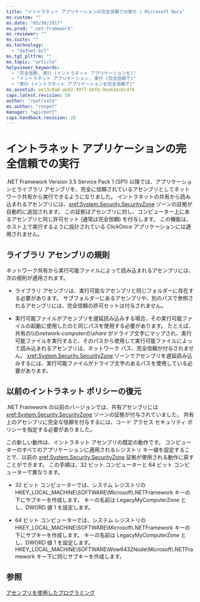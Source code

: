 ```yaml
---
title: "イントラネット アプリケーションの完全信頼での実行 | Microsoft Docs"
ms.custom: ""
ms.date: "03/30/2017"
ms.prod: ".net-framework"
ms.reviewer: ""
ms.suite: ""
ms.technology: 
  - "dotnet-bcl"
ms.tgt_pltfrm: ""
ms.topic: "article"
helpviewer_keywords: 
  - "完全信頼, 実行 (イントラネット アプリケーションを)"
  - "イントラネット アプリケーション, 実行 (完全信頼で)"
  - "実行 (イントラネット アプリケーションを完全信頼で)"
ms.assetid: ee13c0a8-ab02-49f7-b8fb-9eab16c6c4f0
caps.latest.revision: 20
author: "rpetrusha"
ms.author: "ronpet"
manager: "wpickett"
caps.handback.revision: 20
---
```

# イントラネット アプリケーションの完全信頼での実行
.NET Framework Version 3.5 Service Pack 1 \(SP1\) 以降では、アプリケーションとライブラリ アセンブリを、完全に信頼されているアセンブリとしてネットワーク共有から実行できるようになりました。  イントラネットの共有から読み込まれるアセンブリには、<xref:System.Security.SecurityZone> ゾーンの証拠が自動的に追加されます。  この証拠はアセンブリに対し、コンピューター上にあるアセンブリと同じ許可セット \(通常は完全信頼\) を付与します。  この機能は、ホスト上で実行するように設計されている ClickOnce アプリケーションには適用されません。  
  
## ライブラリ アセンブリの規則  
 ネットワーク共有から実行可能ファイルによって読み込まれるアセンブリには、次の規則が適用されます。  
  
-   ライブラリ アセンブリは、実行可能なアセンブリと同じフォルダーに存在する必要があります。  サブフォルダーにあるアセンブリや、別のパスで参照されるアセンブリには、完全信頼の許可セットは付与されません。  
  
-   実行可能ファイルがアセンブリを遅延読み込みする場合、その実行可能ファイルの起動に使用したのと同じパスを使用する必要があります。  たとえば、共有の\\\\の*network\-computer*の\\*share* がドライブ文字にマップされ、実行可能ファイルを実行すると、そのパスから使用して実行可能ファイルによって読み込まれるアセンブリは、ネットワーク パス、完全信頼が付与されません。  <xref:System.Security.SecurityZone> ゾーンでアセンブリを遅延読み込みするには、実行可能ファイルがドライブ文字のあるパスを使用している必要があります。  
  
## 以前のイントラネット ポリシーの復元  
 .NET Framework の以前のバージョンでは、共有アセンブリには <xref:System.Security.SecurityZone> ゾーンの証拠が付与されていました。  共有上のアセンブリに完全な信頼を付与するには、コード アクセス セキュリティ ポリシーを指定する必要がありました。  
  
 この新しい動作は、イントラネット アセンブリの既定の動作です。  コンピューターのすべてのアプリケーションに適用されるレジストリ キー値を設定することで、以前の <xref:System.Security.SecurityZone> 証拠が使用される動作に戻すことができます。  この手順は、32 ビット コンピューターと 64 ビット コンピューターで異なります。  
  
-   32 ビット コンピューターでは、システム レジストリの HKEY\_LOCAL\_MACHINE\\SOFTWARE\\Microsoft\\.NETFramework キーの下にサブキーを作成します。  キーの名前は LegacyMyComputerZone とし、DWORD 値 1 を設定します。  
  
-   64 ビット コンピューターでは、システム レジストリの HKEY\_LOCAL\_MACHINE\\SOFTWARE\\Microsoft\\.NETFramework キーの下にサブキーを作成します。  キーの名前は LegacyMyComputerZone とし、DWORD 値 1 を設定します。  HKEY\_LOCAL\_MACHINE\\SOFTWARE\\Wow6432Node\\Microsoft\\.NETFramework キー下に同じサブキーを作成します。  
  
## 参照  
 [アセンブリを使用したプログラミング](../../../docs/framework/app-domains/programming-with-assemblies.md)